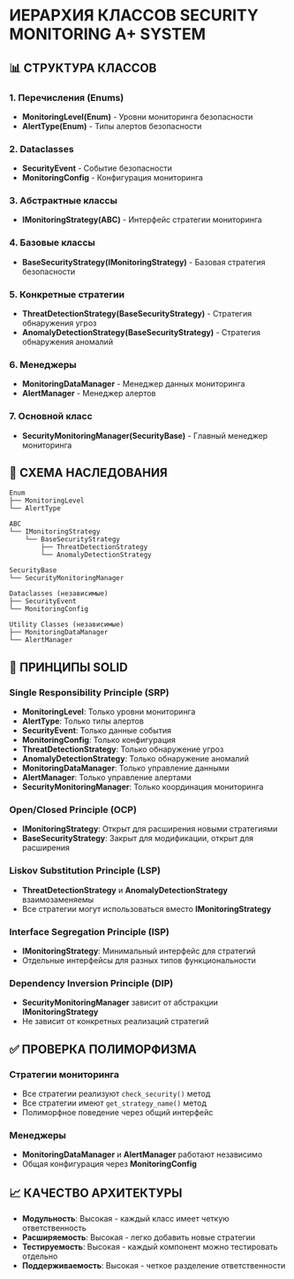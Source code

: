 # ИЕРАРХИЯ КЛАССОВ SECURITY MONITORING A+ SYSTEM

## 📊 СТРУКТУРА КЛАССОВ

### 1. Перечисления (Enums)
- **MonitoringLevel(Enum)** - Уровни мониторинга безопасности
- **AlertType(Enum)** - Типы алертов безопасности

### 2. Dataclasses
- **SecurityEvent** - Событие безопасности
- **MonitoringConfig** - Конфигурация мониторинга

### 3. Абстрактные классы
- **IMonitoringStrategy(ABC)** - Интерфейс стратегии мониторинга

### 4. Базовые классы
- **BaseSecurityStrategy(IMonitoringStrategy)** - Базовая стратегия безопасности

### 5. Конкретные стратегии
- **ThreatDetectionStrategy(BaseSecurityStrategy)** - Стратегия обнаружения угроз
- **AnomalyDetectionStrategy(BaseSecurityStrategy)** - Стратегия обнаружения аномалий

### 6. Менеджеры
- **MonitoringDataManager** - Менеджер данных мониторинга
- **AlertManager** - Менеджер алертов

### 7. Основной класс
- **SecurityMonitoringManager(SecurityBase)** - Главный менеджер мониторинга

## 🔗 СХЕМА НАСЛЕДОВАНИЯ

```
Enum
├── MonitoringLevel
└── AlertType

ABC
└── IMonitoringStrategy
    └── BaseSecurityStrategy
        ├── ThreatDetectionStrategy
        └── AnomalyDetectionStrategy

SecurityBase
└── SecurityMonitoringManager

Dataclasses (независимые)
├── SecurityEvent
└── MonitoringConfig

Utility Classes (независимые)
├── MonitoringDataManager
└── AlertManager
```

## 🎯 ПРИНЦИПЫ SOLID

### Single Responsibility Principle (SRP)
- **MonitoringLevel**: Только уровни мониторинга
- **AlertType**: Только типы алертов
- **SecurityEvent**: Только данные события
- **MonitoringConfig**: Только конфигурация
- **ThreatDetectionStrategy**: Только обнаружение угроз
- **AnomalyDetectionStrategy**: Только обнаружение аномалий
- **MonitoringDataManager**: Только управление данными
- **AlertManager**: Только управление алертами
- **SecurityMonitoringManager**: Только координация мониторинга

### Open/Closed Principle (OCP)
- **IMonitoringStrategy**: Открыт для расширения новыми стратегиями
- **BaseSecurityStrategy**: Закрыт для модификации, открыт для расширения

### Liskov Substitution Principle (LSP)
- **ThreatDetectionStrategy** и **AnomalyDetectionStrategy** взаимозаменяемы
- Все стратегии могут использоваться вместо **IMonitoringStrategy**

### Interface Segregation Principle (ISP)
- **IMonitoringStrategy**: Минимальный интерфейс для стратегий
- Отдельные интерфейсы для разных типов функциональности

### Dependency Inversion Principle (DIP)
- **SecurityMonitoringManager** зависит от абстракции **IMonitoringStrategy**
- Не зависит от конкретных реализаций стратегий

## ✅ ПРОВЕРКА ПОЛИМОРФИЗМА

### Стратегии мониторинга
- Все стратегии реализуют `check_security()` метод
- Все стратегии имеют `get_strategy_name()` метод
- Полиморфное поведение через общий интерфейс

### Менеджеры
- **MonitoringDataManager** и **AlertManager** работают независимо
- Общая конфигурация через **MonitoringConfig**

## 📈 КАЧЕСТВО АРХИТЕКТУРЫ

- **Модульность**: Высокая - каждый класс имеет четкую ответственность
- **Расширяемость**: Высокая - легко добавить новые стратегии
- **Тестируемость**: Высокая - каждый компонент можно тестировать отдельно
- **Поддерживаемость**: Высокая - четкое разделение ответственности